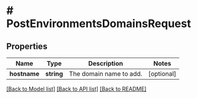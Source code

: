 # # PostEnvironmentsDomainsRequest

## Properties

Name | Type | Description | Notes
------------ | ------------- | ------------- | -------------
**hostname** | **string** | The domain name to add. | [optional]

[[Back to Model list]](../../README.md#models) [[Back to API list]](../../README.md#endpoints) [[Back to README]](../../README.md)
